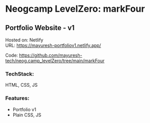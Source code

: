 # Neogcamp LevelZero: markFour

## Portfolio Website - v1

Hosted on: Netlify \
URL: https://mayuresh-portfoliov1.netlify.app/

Code: https://github.com/mayuresh-tech/neog.camp_levelZero/tree/main/markFour

### TechStack:
HTML, CSS, JS

### Features:
- Portfolio v1
- Plain CSS, JS